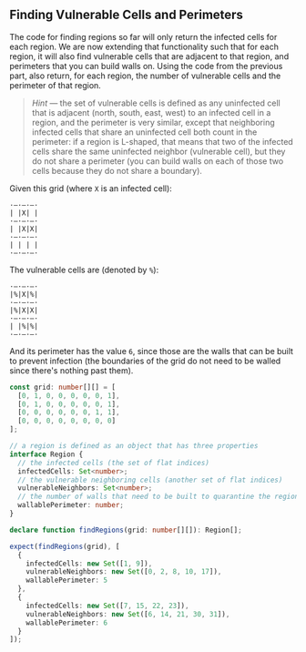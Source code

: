 ## Finding Vulnerable Cells and Perimeters

The code for finding regions so far will only return the infected cells for each region. We are now extending that functionality such that for each region, it will also find vulnerable cells that are adjacent to that region, and perimeters that you can build walls on. Using the code from the previous part, also return, for each region, the number of vulnerable cells and the perimeter of that region.

> _Hint_ — the set of vulnerable cells is defined as any uninfected cell that is adjacent (north, south, east, west) to an infected cell in a region, and the perimeter is very similar, except that neighboring infected cells that share an uninfected cell both count in the perimeter: if a region is L-shaped, that means that two of the infected cells share the same uninfected neighbor (vulnerable cell), but they do not share a perimeter (you can build walls on each of those two cells because they do not share a boundary).

Given this grid (where `X` is an infected cell):

```
·—·—·—·
| |X| |
·—·—·—·
| |X|X|
·—·—·—·
| | | |
·—·—·—·
```

The vulnerable cells are (denoted by `%`):

```
·—·—·—·
|%|X|%|
·—·—·—·
|%|X|X|
·—·—·—·
| |%|%|
·—·—·—·
```

And its perimeter has the value `6`, since those are the walls that can be built to prevent infection (the boundaries of the grid do not need to be walled since there's nothing past them).

```ts
const grid: number[][] = [
  [0, 1, 0, 0, 0, 0, 0, 1],
  [0, 1, 0, 0, 0, 0, 0, 1],
  [0, 0, 0, 0, 0, 0, 1, 1],
  [0, 0, 0, 0, 0, 0, 0, 0]
];

// a region is defined as an object that has three properties
interface Region {
  // the infected cells (the set of flat indices)
  infectedCells: Set<number>;
  // the vulnerable neighboring cells (another set of flat indices)
  vulnerableNeighbors: Set<number>;
  // the number of walls that need to be built to quarantine the region
  wallablePerimeter: number;
}

declare function findRegions(grid: number[][]): Region[];

expect(findRegions(grid), [
  {
    infectedCells: new Set([1, 9]),
    vulnerableNeighbors: new Set([0, 2, 8, 10, 17]),
    wallablePerimeter: 5
  },
  {
    infectedCells: new Set([7, 15, 22, 23]),
    vulnerableNeighbors: new Set([6, 14, 21, 30, 31]),
    wallablePerimeter: 6
  }
]);
```
